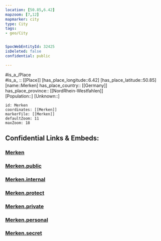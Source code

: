 ```yaml
---
location: [50.85,6.42] 
mapzoom: [7,12] 
mapmarker: city 
type: City
tags:
- geo/City


SpocWebEntityId: 32425
isDeleted: false
confidential: public

---
```

#is_a_/Place  
#is_a_ :: [[Place]] 
[has_place_longitude::6.42] 
[has_place_latitude::50.85] 
[name::Merken] 
has_place_country:: [[Germany]]  
has_place_province:: [[NordRhein-Westfahlen]]  
[Population::] 
[Unknown::] 


```leaflet
id: Merken
coordinates: [[Merken]] 
markerFile: [[Merken]] 
defaultZoom: 11 
maxZoom: 18
```


## Confidential Links & Embeds: 

### [Merken](/_Standards/Earth/Continent/Europe/Europe~Central/Germany/Germany~West/Nordrhein-Westfalen/counties~NW/Düren/cities~Düren/Düren-city/Merken.md) 

### [Merken.public](/_public/Earth/Continent/Europe/Europe~Central/Germany/Germany~West/Nordrhein-Westfalen/counties~NW/Düren/cities~Düren/Düren-city/Merken.public.md) 

### [Merken.internal](/_internal/Earth/Continent/Europe/Europe~Central/Germany/Germany~West/Nordrhein-Westfalen/counties~NW/Düren/cities~Düren/Düren-city/Merken.internal.md) 

### [Merken.protect](/_protect/Earth/Continent/Europe/Europe~Central/Germany/Germany~West/Nordrhein-Westfalen/counties~NW/Düren/cities~Düren/Düren-city/Merken.protect.md) 

### [Merken.private](/_private/Earth/Continent/Europe/Europe~Central/Germany/Germany~West/Nordrhein-Westfalen/counties~NW/Düren/cities~Düren/Düren-city/Merken.private.md) 

### [Merken.personal](/_personal/Earth/Continent/Europe/Europe~Central/Germany/Germany~West/Nordrhein-Westfalen/counties~NW/Düren/cities~Düren/Düren-city/Merken.personal.md) 

### [Merken.secret](/_secret/Earth/Continent/Europe/Europe~Central/Germany/Germany~West/Nordrhein-Westfalen/counties~NW/Düren/cities~Düren/Düren-city/Merken.secret.md)

